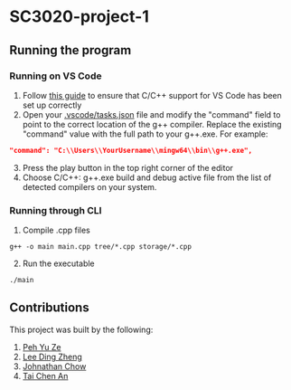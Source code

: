# SC3020-project-1

## Running the program
### Running on VS Code
1. Follow [this guide](https://code.visualstudio.com/docs/languages/cpp) to ensure that C/C++ support for VS Code has been set up correctly
2. Open your [.vscode/tasks.json](../.vscode/tasks.json) file and modify the "command" field to point to the correct location of the g++ compiler. Replace the existing "command" value with the full path to your g++.exe. For example:
```json
"command": "C:\\Users\\YourUsername\\mingw64\\bin\\g++.exe",
```
3. Press the play button in the top right corner of the editor
4. Choose C/C++: g++.exe build and debug active file from the list of detected compilers on your system.

### Running through CLI
1. Compile .cpp files
```console
g++ -o main main.cpp tree/*.cpp storage/*.cpp
```
2. Run the executable
```
./main
```

## Contributions
This project was built by the following:
1. [Peh Yu Ze](https://github.com/pehyuze)
2. [Lee Ding Zheng](https://github.com/leedz31)
3. [Johnathan Chow](https://github.com/john14759)
4. [Tai Chen An](https://github.com/taica00)
